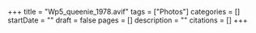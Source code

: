 +++
title = "Wp5_queenie_1978.avif"
tags = ["Photos"]
categories = []
startDate = ""
draft = false
pages = []
description = ""
citations = []
+++
